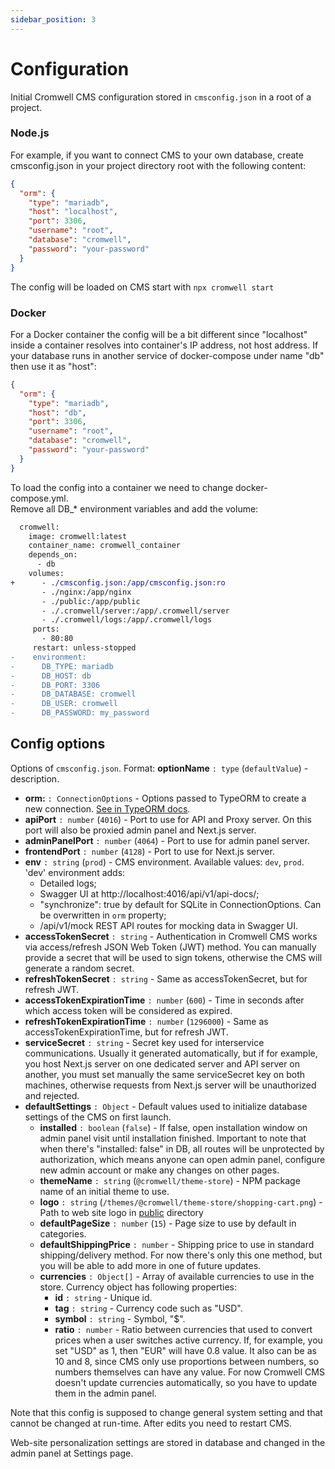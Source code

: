 ```yaml
---
sidebar_position: 3
---
```


# Configuration

Initial Cromwell CMS configuration stored in `cmsconfig.json` in a root of a project. 

### Node.js

For example, if you want to connect CMS to your own database, create cmsconfig.json in your project directory root with the following content: 

```json title="cmsconfig.json"
{
  "orm": {
    "type": "mariadb",
    "host": "localhost",
    "port": 3306,
    "username": "root",
    "database": "cromwell",
    "password": "your-password"
  }
}
```

The config will be loaded on CMS start with `npx cromwell start`  

### Docker

For a Docker container the config will be a bit different since "localhost" inside a container resolves into container's IP address, not host address. If your database runs in another service of docker-compose under name "db" then use it as "host":  

```json title="cmsconfig.json"
{
  "orm": {
    "type": "mariadb",
    "host": "db",
    "port": 3306,
    "username": "root",
    "database": "cromwell",
    "password": "your-password"
  }
}
```

To load the config into a container we need to change docker-compose.yml.  
Remove all DB_* environment variables and add the volume:

```diff title="diff: docker-compose.yml"
  cromwell:
    image: cromwell:latest
    container_name: cromwell_container
    depends_on:
      - db
    volumes:
+      - ./cmsconfig.json:/app/cmsconfig.json:ro
       - ./nginx:/app/nginx
       - ./public:/app/public
       - ./.cromwell/server:/app/.cromwell/server
       - ./.cromwell/logs:/app/.cromwell/logs
     ports:
       - 80:80
     restart: unless-stopped
-    environment:
-      DB_TYPE: mariadb
-      DB_HOST: db
-      DB_PORT: 3306
-      DB_DATABASE: cromwell
-      DB_USER: cromwell
-      DB_PASSWORD: my_password
```


## Config options
Options of `cmsconfig.json`. Format: **optionName** `: type` (`defaultValue`) - description.

- **orm:** `: ConnectionOptions` - Options passed to TypeORM to create a new connection. [See in TypeORM docs](https://typeorm.io/#/connection-options).
- **apiPort** `: number`  (`4016`)  - Port to use for API and Proxy server. On this port will also be proxied admin panel and Next.js server.
- **adminPanelPort** `: number` (`4064`) - Port to use for admin panel server.
- **frontendPort** `: number` (`4128`) - Port to use for Next.js server.
- **env** `: string` (`prod`) - CMS environment. Available values: `dev`, `prod`. 'dev' environment adds: 
  - Detailed logs; 
  - Swagger UI at http://localhost:4016/api/v1/api-docs/; 
  - "synchronize": true by default for SQLite in ConnectionOptions. Can be overwritten in `orm` property;
  - /api/v1/mock REST API routes for mocking data in Swagger UI.
- **accessTokenSecret** `: string` - Authentication in Cromwell CMS works via access/refresh JSON Web Token (JWT) method. You can manually provide a secret that will be used to sign tokens, otherwise the CMS will generate a random secret.
- **refreshTokenSecret** `: string` - Same as accessTokenSecret, but for refresh JWT.
- **accessTokenExpirationTime** `: number` (`600`) - Time in seconds after which access token will be considered as expired.
- **refreshTokenExpirationTime** `: number` (`1296000`) - Same as accessTokenExpirationTime, but for refresh JWT.
- **serviceSecret** `: string` - Secret key used for interservice communications. Usually it generated automatically, but if for example, you host Next.js server on one dedicated server and API server on another, you must set manually the same serviceSecret key on both machines, otherwise requests from Next.js server will be unauthorized and rejected.
- **defaultSettings** `: Object` - Default values used to initialize database settings of the CMS on first launch.
    - **installed** `: boolean` (`false`) - If false, open installation window on admin panel visit until installation finished. Important to note that when there's "installed: false" in DB, all routes will be unprotected by authorization, which means anyone can open admin panel, configure new admin account or make any changes on other pages.
    - **themeName** `: string` (`@cromwell/theme-store`) - NPM package name of an initial theme to use.
    - **logo** `: string` (`/themes/@cromwell/theme-store/shopping-cart.png`) - Path to web site logo in [public](/docs/overview/installation#working-directories) directory
    - **defaultPageSize** `: number` (`15`) - Page size to use by default in categories.
    - **defaultShippingPrice** `: number` - Shipping price to use in standard shipping/delivery method. For now there's only this one method, but you will be able to add more in one of future updates. 
    - **currencies** `: Object[]` - Array of available currencies to use in the store. Currency object has following properties:
        - **id** `: string` - Unique id.
        - **tag** `: string` - Currency code such as "USD".
        - **symbol** `: string` - Symbol, "$".
        - **ratio** `: number` - Ratio between currencies that used to convert prices when a user switches active currency. If, for example, you set "USD" as 1, then "EUR" will have 0.8 value. It also can be as 10 and 8, since CMS only use proportions between numbers, so numbers themselves can have any value. 
        For now Cromwell CMS doesn't update currencies automatically, so you have to update them in the admin panel.


Note that this config is supposed to change general system setting and that cannot be changed at run-time. After edits you need to restart CMS.  

Web-site personalization settings are stored in database and changed in the admin panel at Settings page.

